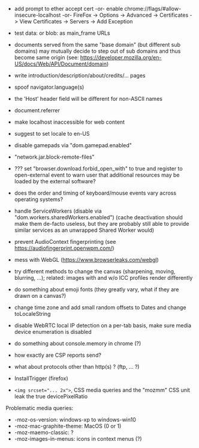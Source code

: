 
- add prompt to ether accept cert -or- enable chrome://flags/#allow-insecure-localhost -or- FireFox -> Options -> Advanced -> Certificates -> View Certificates -> Servers -> Add Exception

- test data: or blob: as main_frame URLs
- documents served from the same "base domain" (but different sub domains) may mutually decide to step out of sub domains and thus become same origin (see: https://developer.mozilla.org/en-US/docs/Web/API/Document/domain)

- write introduction/description/about/credits/... pages

- spoof navigator.language(s)
- the 'Host' header field will be different for non-ASCII names

- document.referrer

- make localhost inaccessible for web content

- suggest to set locale to en-US

- disable gamepads via "dom.gamepad.enabled"

- "network.jar.block-remote-files"

- ??? set "browser.download.forbid_open_with" to true and register to open-external event to warn user that additional resources may be loaded by the external software?

- does the order and timing of keyboard/mouse events vary across operating systems?

- handle ServiceWorkers (disable via "dom.workers.sharedWorkers.enabled") (cache deactivation should make them de-facto useless, but they are probably still able to provide similar services as an unwrapped Shared Worker would)
- prevent AudioContext fingerprinting (see https://audiofingerprint.openwpm.com/)
- mess with WebGL (https://www.browserleaks.com/webgl)
- try different methods to change the canvas (sharpening, moving, blurring, ...); related: images with and w/o ICC profiles render differently
- do something about emoji fonts (they greatly vary, what if they are drawn on a canvas?)
- change time zone and add small random offsets to Dates and change toLocaleString
- disable WebRTC local IP detection on a per-tab basis, make sure media device enumeration is disabled
- do something about console.memory in chrome (?)
- how exactly are CSP reports send?
- what about protocols other than http(s) ? (ftp, ... ?)
- InstallTrigger (firefox)
- ``<img srcset="... 2x">``, CSS media queries and the "mozmm" CSS unit leak the true devicePixelRatio

Problematic media queries:
- -moz-os-version: windows-xp to windows-win10
- -moz-mac-graphite-theme: MacOS (0 or 1)
- -moz-maemo-classic: ?
- -moz-images-in-menus: icons in context menus (?)
